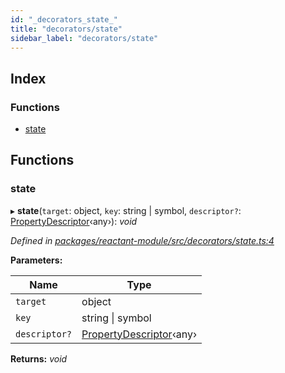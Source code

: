 ```yaml
---
id: "_decorators_state_"
title: "decorators/state"
sidebar_label: "decorators/state"
---
```


## Index

### Functions

* [state](_decorators_state_.md#state)

## Functions

###  state

▸ **state**(`target`: object, `key`: string | symbol, `descriptor?`: [PropertyDescriptor](../interfaces/_interfaces_.propertydescriptor.md)‹any›): *void*

*Defined in [packages/reactant-module/src/decorators/state.ts:4](https://github.com/unadlib/reactant/blob/8ae0877/packages/reactant-module/src/decorators/state.ts#L4)*

**Parameters:**

Name | Type |
------ | ------ |
`target` | object |
`key` | string &#124; symbol |
`descriptor?` | [PropertyDescriptor](../interfaces/_interfaces_.propertydescriptor.md)‹any› |

**Returns:** *void*
